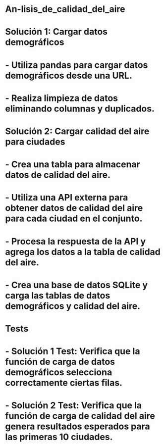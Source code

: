 # An-lisis_de_calidad_del_aire
# Solución 1: Cargar datos demográficos
# - Utiliza pandas para cargar datos demográficos desde una URL.
# - Realiza limpieza de datos eliminando columnas y duplicados.

# Solución 2: Cargar calidad del aire para ciudades
# - Crea una tabla para almacenar datos de calidad del aire.
# - Utiliza una API externa para obtener datos de calidad del aire para cada ciudad en el conjunto.
# - Procesa la respuesta de la API y agrega los datos a la tabla de calidad del aire.
# - Crea una base de datos SQLite y carga las tablas de datos demográficos y calidad del aire.

# Tests
# - Solución 1 Test: Verifica que la función de carga de datos demográficos selecciona correctamente ciertas filas.
# - Solución 2 Test: Verifica que la función de carga de calidad del aire genera resultados esperados para las primeras 10 ciudades.
